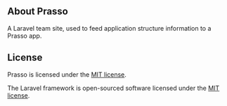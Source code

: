 
## About Prasso

A Laravel team site, used to feed application structure information to a Prasso app.

## License

Prasso is licensed under the [MIT license](https://opensource.org/licenses/MIT).

The Laravel framework is open-sourced software licensed under the [MIT license](https://opensource.org/licenses/MIT).
